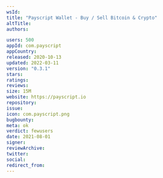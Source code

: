 ```yaml
---
wsId: 
title: "Payscript Wallet - Buy / Sell Bitcoin & Crypto"
altTitle: 
authors:

users: 500
appId: com.payscript
appCountry: 
released: 2020-10-13
updated: 2022-03-11
version: "0.3.1"
stars: 
ratings: 
reviews: 
size: 15M
website: https://payscript.io
repository: 
issue: 
icon: com.payscript.png
bugbounty: 
meta: ok
verdict: fewusers
date: 2021-08-01
signer: 
reviewArchive:
twitter: 
social:
redirect_from:
---
```


